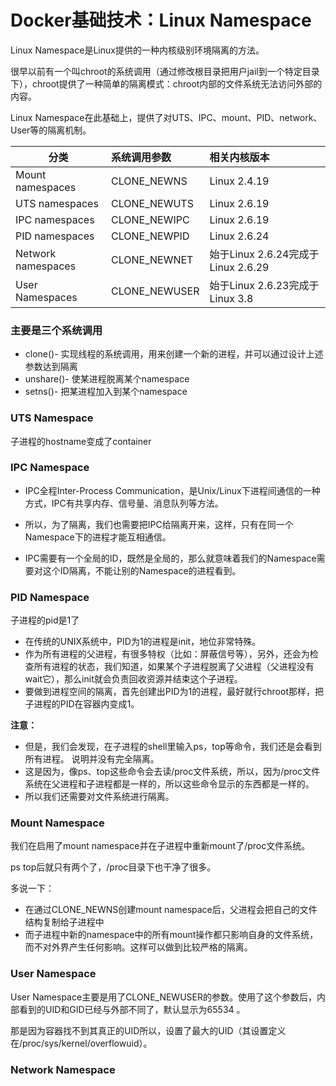 # Docker基础技术：Linux Namespace
Linux Namespace是Linux提供的一种内核级别环境隔离的方法。

很早以前有一个叫chroot的系统调用（通过修改根目录把用户jail到一个特定目录下），chroot提供了一种简单的隔离模式：chroot内部的文件系统无法访问外部的内容。

Linux Namespace在此基础上，提供了对UTS、IPC、mount、PID、network、User等的隔离机制。

|分类 |系统调用参数 |相关内核版本|
|----- |:----- |:----- |
|Mount namespaces | CLONE_NEWNS| Linux 2.4.19|
|UTS namespaces | CLONE_NEWUTS | Linux 2.6.19|
|IPC namespaces | CLONE_NEWIPC | Linux 2.6.19|
|PID namespaces | CLONE_NEWPID| Linux 2.6.24|
|Network namespaces | CLONE_NEWNET|始于Linux 2.6.24完成于Linux 2.6.29|
|User Namespaces | CLONE_NEWUSER|始于Linux 2.6.23完成于Linux 3.8|

### 主要是三个系统调用
* clone()- 实现线程的系统调用，用来创建一个新的进程，并可以通过设计上述参数达到隔离
* unshare()- 使某进程脱离某个namespace
* setns()- 把某进程加入到某个namespace

### UTS Namespace
子进程的hostname变成了container

### IPC Namespace
* IPC全程Inter-Process Communication，是Unix/Linux下进程间通信的一种方式，IPC有共享内存、信号量、消息队列等方法。

* 所以，为了隔离，我们也需要把IPC给隔离开来，这样，只有在同一个Namespace下的进程才能互相通信。
* IPC需要有一个全局的ID，既然是全局的，那么就意味着我们的Namespace需要对这个ID隔离，不能让别的Namespace的进程看到。

### PID Namespace
子进程的pid是1了

* 在传统的UNIX系统中，PID为1的进程是init，地位非常特殊。
* 作为所有进程的父进程，有很多特权（比如：屏蔽信号等），另外，还会为检查所有进程的状态，我们知道，如果某个子进程脱离了父进程（父进程没有wait它），那么init就会负责回收资源并结束这个子进程。
* 要做到进程空间的隔离，首先创建出PID为1的进程，最好就行chroot那样，把子进程的PID在容器内变成1。

**注意：**
* 但是，我们会发现，在子进程的shell里输入ps，top等命令，我们还是会看到所有进程。 说明并没有完全隔离。
* 这是因为，像ps、top这些命令会去读/proc文件系统，所以，因为/proc文件系统在父进程和子进程都是一样的，所以这些命令显示的东西都是一样的。
* 所以我们还需要对文件系统进行隔离。

### Mount Namespace
我们在启用了mount namespace并在子进程中重新mount了/proc文件系统。

ps top后就只有两个了，/proc目录下也干净了很多。

多说一下：
* 在通过CLONE_NEWNS创建mount namespace后，父进程会把自己的文件结构复制给子进程中
* 而子进程中新的namespace中的所有mount操作都只影响自身的文件系统，而不对外界产生任何影响。这样可以做到比较严格的隔离。

### User Namespace
User Namespace主要是用了CLONE_NEWUSER的参数。使用了这个参数后，内部看到的UID和GID已经与外部不同了，默认显示为65534 。

那是因为容器找不到其真正的UID所以，设置了最大的UID（其设置定义在/proc/sys/kernel/overflowuid）。

### Network Namespace




